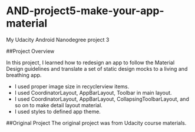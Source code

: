 # AND-project5-make-your-app-material
My Udacity Android Nanodegree project 3

##Project Overview

In this project, I learned how to redesign an app to follow the Material Design guidelines and translate a set of static design mocks to a living and breathing app.

* I used proper image size in recyclerview items.
* I used CoordinatorLayout, AppBarLayout, Toolbar in main layout.
* I used CoordinatorLayout, AppBarLayout, CollapsingToolbarLayout, and so on to make detail layout material.
* I used styles to defined app theme.

##Original Project
The original project was from Udacity course materials.
